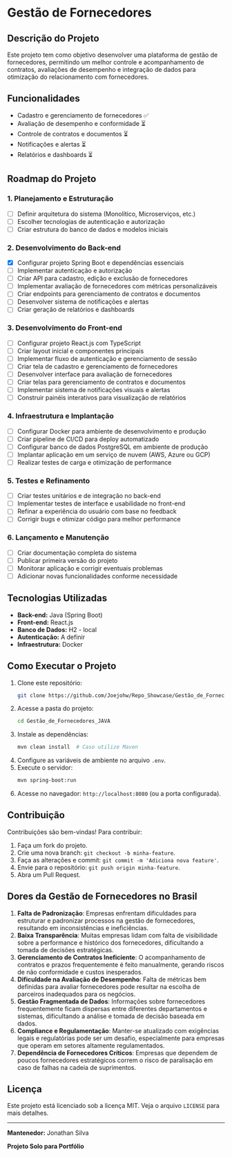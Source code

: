 # Gestão de Fornecedores

## Descrição do Projeto
Este projeto tem como objetivo desenvolver uma plataforma de gestão de fornecedores, permitindo um melhor controle e acompanhamento de contratos, avaliações de desempenho e integração de dados para otimização do relacionamento com fornecedores.

## Funcionalidades
- Cadastro e gerenciamento de fornecedores ✅
- Avaliação de desempenho e conformidade ⏳
- Controle de contratos e documentos ⏳
- Notificações e alertas ⏳
- Relatórios e dashboards ⏳

## Roadmap do Projeto
### 1. Planejamento e Estruturação
- [ ] Definir arquitetura do sistema (Monolítico, Microserviços, etc.)
- [ ] Escolher tecnologias de autenticação e autorização
- [ ] Criar estrutura do banco de dados e modelos iniciais

### 2. Desenvolvimento do Back-end
- [x] Configurar projeto Spring Boot e dependências essenciais
- [ ] Implementar autenticação e autorização
- [ ] Criar API para cadastro, edição e exclusão de fornecedores
- [ ] Implementar avaliação de fornecedores com métricas personalizáveis
- [ ] Criar endpoints para gerenciamento de contratos e documentos
- [ ] Desenvolver sistema de notificações e alertas
- [ ] Criar geração de relatórios e dashboards

### 3. Desenvolvimento do Front-end
- [ ] Configurar projeto React.js com TypeScript
- [ ] Criar layout inicial e componentes principais
- [ ] Implementar fluxo de autenticação e gerenciamento de sessão
- [ ] Criar tela de cadastro e gerenciamento de fornecedores
- [ ] Desenvolver interface para avaliação de fornecedores
- [ ] Criar telas para gerenciamento de contratos e documentos
- [ ] Implementar sistema de notificações visuais e alertas
- [ ] Construir painéis interativos para visualização de relatórios

### 4. Infraestrutura e Implantação
- [ ] Configurar Docker para ambiente de desenvolvimento e produção
- [ ] Criar pipeline de CI/CD para deploy automatizado
- [ ] Configurar banco de dados PostgreSQL em ambiente de produção
- [ ] Implantar aplicação em um serviço de nuvem (AWS, Azure ou GCP)
- [ ] Realizar testes de carga e otimização de performance

### 5. Testes e Refinamento
- [ ] Criar testes unitários e de integração no back-end
- [ ] Implementar testes de interface e usabilidade no front-end
- [ ] Refinar a experiência do usuário com base no feedback
- [ ] Corrigir bugs e otimizar código para melhor performance

### 6. Lançamento e Manutenção
- [ ] Criar documentação completa do sistema
- [ ] Publicar primeira versão do projeto
- [ ] Monitorar aplicação e corrigir eventuais problemas
- [ ] Adicionar novas funcionalidades conforme necessidade

## Tecnologias Utilizadas
- **Back-end:** Java (Spring Boot)
- **Front-end:** React.js
- **Banco de Dados:** H2 - local
- **Autenticação:** A definir
- **Infraestrutura:** Docker

## Como Executar o Projeto
1. Clone este repositório:
   ```sh
   git clone https://github.com/Joejohw/Repo_Showcase/Gestão_de_Fornecedores_JAVA
   ```
2. Acesse a pasta do projeto:
   ```sh
   cd Gestão_de_Fornecedores_JAVA
   ```
3. Instale as dependências:
   ```sh
   mvn clean install  # Caso utilize Maven
   ```
4. Configure as variáveis de ambiente no arquivo `.env`.
5. Execute o servidor:
   ```sh
   mvn spring-boot:run
   ```
6. Acesse no navegador: `http://localhost:8080` (ou a porta configurada).

## Contribuição
Contribuições são bem-vindas! Para contribuir:
1. Faça um fork do projeto.
2. Crie uma nova branch: `git checkout -b minha-feature`.
3. Faça as alterações e commit: `git commit -m 'Adiciona nova feature'`.
4. Envie para o repositório: `git push origin minha-feature`.
5. Abra um Pull Request.

## Dores da Gestão de Fornecedores no Brasil
1. **Falta de Padronização**: Empresas enfrentam dificuldades para estruturar e padronizar processos na gestão de fornecedores, resultando em inconsistências e ineficiências.
2. **Baixa Transparência**: Muitas empresas lidam com falta de visibilidade sobre a performance e histórico dos fornecedores, dificultando a tomada de decisões estratégicas.
3. **Gerenciamento de Contratos Ineficiente**: O acompanhamento de contratos e prazos frequentemente é feito manualmente, gerando riscos de não conformidade e custos inesperados.
4. **Dificuldade na Avaliação de Desempenho**: Falta de métricas bem definidas para avaliar fornecedores pode resultar na escolha de parceiros inadequados para os negócios.
5. **Gestão Fragmentada de Dados**: Informações sobre fornecedores frequentemente ficam dispersas entre diferentes departamentos e sistemas, dificultando a análise e tomada de decisão baseada em dados.
6. **Compliance e Regulamentação**: Manter-se atualizado com exigências legais e regulatórias pode ser um desafio, especialmente para empresas que operam em setores altamente regulamentados.
7. **Dependência de Fornecedores Críticos**: Empresas que dependem de poucos fornecedores estratégicos correm o risco de paralisação em caso de falhas na cadeia de suprimentos.

## Licença
Este projeto está licenciado sob a licença MIT. Veja o arquivo `LICENSE` para mais detalhes.

---

**Mantenedor:** Jonathan Silva

**Projeto Solo para Portfólio**
